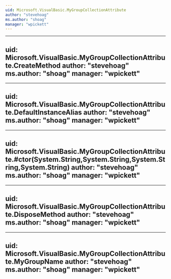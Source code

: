 ```yaml
---
uid: Microsoft.VisualBasic.MyGroupCollectionAttribute
author: "stevehoag"
ms.author: "shoag"
manager: "wpickett"
---
```


---
uid: Microsoft.VisualBasic.MyGroupCollectionAttribute.CreateMethod
author: "stevehoag"
ms.author: "shoag"
manager: "wpickett"
---

---
uid: Microsoft.VisualBasic.MyGroupCollectionAttribute.DefaultInstanceAlias
author: "stevehoag"
ms.author: "shoag"
manager: "wpickett"
---

---
uid: Microsoft.VisualBasic.MyGroupCollectionAttribute.#ctor(System.String,System.String,System.String,System.String)
author: "stevehoag"
ms.author: "shoag"
manager: "wpickett"
---

---
uid: Microsoft.VisualBasic.MyGroupCollectionAttribute.DisposeMethod
author: "stevehoag"
ms.author: "shoag"
manager: "wpickett"
---

---
uid: Microsoft.VisualBasic.MyGroupCollectionAttribute.MyGroupName
author: "stevehoag"
ms.author: "shoag"
manager: "wpickett"
---
